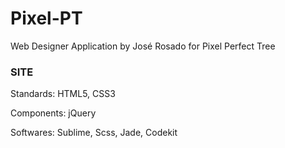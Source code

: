 # Pixel-PT
Web Designer Application by José Rosado for Pixel Perfect Tree

### SITE
Standards: HTML5, CSS3

Components: jQuery

Softwares: Sublime, Scss, Jade, Codekit
